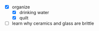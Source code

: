 - [x] organize
    - [x] drinking water
    - [x] quilt
- [ ] learn why ceramics and glass are brittle
